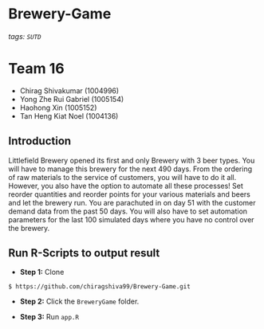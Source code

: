 # Brewery-Game
 
###### tags: `SUTD`

# Team 16
- Chirag Shivakumar (1004996)
- Yong Zhe Rui Gabriel (1005154) 
- Haohong Xin (1005152)
- Tan Heng Kiat Noel (1004136)

## Introduction
Littlefield Brewery opened its first and only Brewery with 3 beer types. You will have to manage this brewery for the next 490 days. From the ordering of raw materials to the service of customers, you will have to do it all. However, you also have the option to automate all these processes! Set reorder quantities and reorder points for your various materials and beers and let the brewery run. You are parachuted in on day 51 with the customer demand data from the past 50 days. You will also have to set automation parameters for the last 100 simulated days where you have no control over the brewery.

## Run R-Scripts to output result

- **Step 1:** Clone
```shell
$ https://github.com/chiragshiva99/Brewery-Game.git
```

- **Step 2:** Click the `BreweryGame` folder.

- **Step 3:** Run `app.R` 
